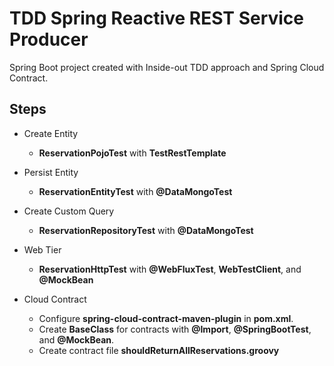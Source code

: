 # TDD Spring Reactive REST Service Producer

Spring Boot project created with Inside-out TDD approach 
and Spring Cloud Contract.

## Steps

- Create Entity
    - **ReservationPojoTest** with **TestRestTemplate**


- Persist Entity
    - **ReservationEntityTest** with **@DataMongoTest**


- Create Custom Query
    - **ReservationRepositoryTest** with **@DataMongoTest**


- Web Tier
    - **ReservationHttpTest** with **@WebFluxTest**, **WebTestClient**, and **@MockBean**
    

- Cloud Contract
    - Configure **spring-cloud-contract-maven-plugin** in **pom.xml**.
    - Create **BaseClass** for contracts with **@Import**, **@SpringBootTest**, and **@MockBean**.
    - Create contract file **shouldReturnAllReservations.groovy**